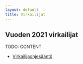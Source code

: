 ```yaml
---
layout: default
title: Virkailijat
---
```


## Vuoden 2021 virkailijat

TODO: CONTENT

* [Virkailijaohjesääntö](/osakunta/virkailijaohjesaanto)